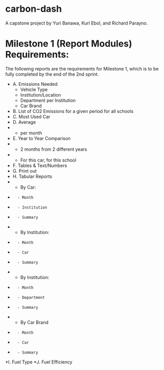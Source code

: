 # carbon-dash
A capstone project by Yuri Banawa, Kurl Ebol, and Richard Parayno.

# Milestone 1 (Report Modules) Requirements:
The following reports are the requirements for Milestone 1, which is to be fully completed by the end of the 2nd sprint.
* A. Emissions Needed
	- Vehicle Type
	- Institution/Location
	- Department per Institution
	- Car Brand
* B. List of CO2 Emissions for a given period for all schools
* C. Most Used Car
* D. Average
*	- per month
* E. Year to Year Comparison
*	- 2 months from 2 different years
*	- For this car, for this school
* F. Tables & Text/Numbers
* G. Print out
* H. Tabular Reports
*	- By Car:
*		- Month
*		- Institution
*		- Summary
*	- By Institution:
*		- Month
*		- Car
*		- Summary
*	- By Institution:
*		- Month
*		- Department
*		- Summary
*	- By Car Brand
*		- Month
*		- Car
*		- Summary
*I. Fuel Type
*J. Fuel Efficiency
